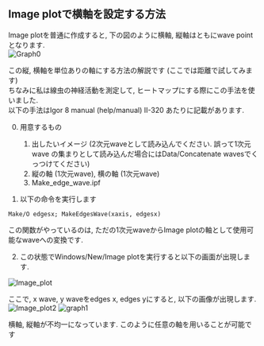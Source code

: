 ## Image plotで横軸を設定する方法  
Image plotを普通に作成すると, 下の図のように横軸, 縦軸はともにwave pointとなります.   
![Graph0](https://user-images.githubusercontent.com/59829168/128812831-16161ac8-1630-4fa8-838b-b1f881b248e9.png)

この縦, 横軸を単位ありの軸にする方法の解説です (ここでは距離で試してみます)  
ちなみに私は線虫の神経活動を測定して, ヒートマップにする際にこの手法を使いました.  
以下の手法はIgor 8 manual (help/manual) Ⅱ-320 あたりに記載があります.  

0. 用意するもの  
	1. 出したいイメージ (2次元waveとして読み込んでください. 誤って1次元wave の集まりとして読み込んだ場合にはData/Concatenate wavesでくっつけてください)   
	2. 縦の軸 (1次元wave), 横の軸 (1次元wave)  
	3. Make_edge_wave.ipf  

1. 以下の命令を実行します  
```Igor
Make/O edgesx; MakeEdgesWave(xaxis, edgesx)
```  
この関数がやっているのは, ただの1次元waveからImage plotの軸として使用可能なwaveへの変換です.  

2. この状態でWindows/New/Image plotを実行すると以下の画面が出現します.  

![Image_plot](https://user-images.githubusercontent.com/59829168/128812875-a1fec004-56aa-4026-b6e2-a39c3b6ee3b5.png)

ここで, x wave, y waveをedges x, edges yにすると, 以下の画像が出現します.  
![Image_plot2](https://user-images.githubusercontent.com/59829168/128812882-632ca9de-e6e4-4fec-8b97-ae1f825afeb5.png)
![graph1](https://user-images.githubusercontent.com/59829168/128812913-970ce67e-c575-4d9f-ac77-f69ed9f0371b.PNG)

横軸, 縦軸が不均一になっています. このように任意の軸を用いることが可能です  

